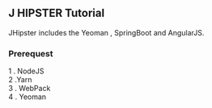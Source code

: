 ## J HIPSTER Tutorial
JHipster includes the Yeoman , SpringBoot and AngularJS.

### Prerequest
1 . NodeJS
<br> 2 .Yarn
<br> 3 . WebPack
<br> 4 . Yeoman
<br>
